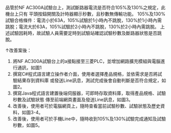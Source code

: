 品管於NF AC300A試驗台上，測試斷路器電流是否符合105%及130%之規定，此機台上只有
平頭按鈕開關及計時器顯示秒數，且秒數無傳輸功能。
105%及130%試驗合格條件：電流小於63A，105%試驗於1小時內不跳脫，130%於1小時內需
跳脫；電流大於63A，105%試驗於2小時內不跳脫，130%於2小時內需跳脫。
上述試驗因耗時，故試驗人員需要定時到試驗站確認試驗秒數及斷路器狀態是否跳脫。

↑改善案後：
1.	將NF AC300A試驗台上的a接點接至三菱PLC，並增加網路擴充模組與電腦進行通訊，如圖1
2.	撰寫C#程式語言建立操作者介面，使用者選擇產品規格，並依需求是否將試驗結果存到資料庫
或發送Line訊息，測試完成後會自動判斷是否符合規定，如圖2。
3.	撰寫Java程式語言建置後端伺服器，可即時存取資料庫，取得產品規格、試驗秒數及試驗狀態
   傳至前端網頁畫面及發送Line訊息，如圖3。
4.	改善後，使用者可於電腦網頁上，隨時查看當前試驗秒數、試驗狀態及歷史資料，如圖3-4。
5.	改善後，使用者可於手機Line中，隨時收到105%及130%試驗完成通知及試驗秒數，如圖5。

